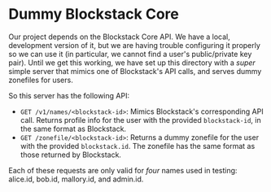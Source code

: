 # Dummy Blockstack Core

Our project depends on the Blockstack Core API. We have a local, development version of it, but we are having trouble configuring it properly so we can use it (in particular, we cannot find a user's public/private key pair). Until we get this working, we have set up this directory with a *super* simple server that mimics one of Blockstack's API calls, and serves dummy zonefiles for users.

So this server has the following API:

- `GET /v1/names/<blockstack-id>`: Mimics Blockstack's corresponding API call. Returns profile info for the user with the provided `blockstack-id`, in the same format as Blockstack.
- `GET /zonefile/<blockstack-id>`: Returns a dummy zonefile for the user with the provided `blockstack.id`. The zonefile has the same format as those returned by Blockstack.

Each of these requests are only valid for *four* names used in testing: alice.id, bob.id, mallory.id, and admin.id.
